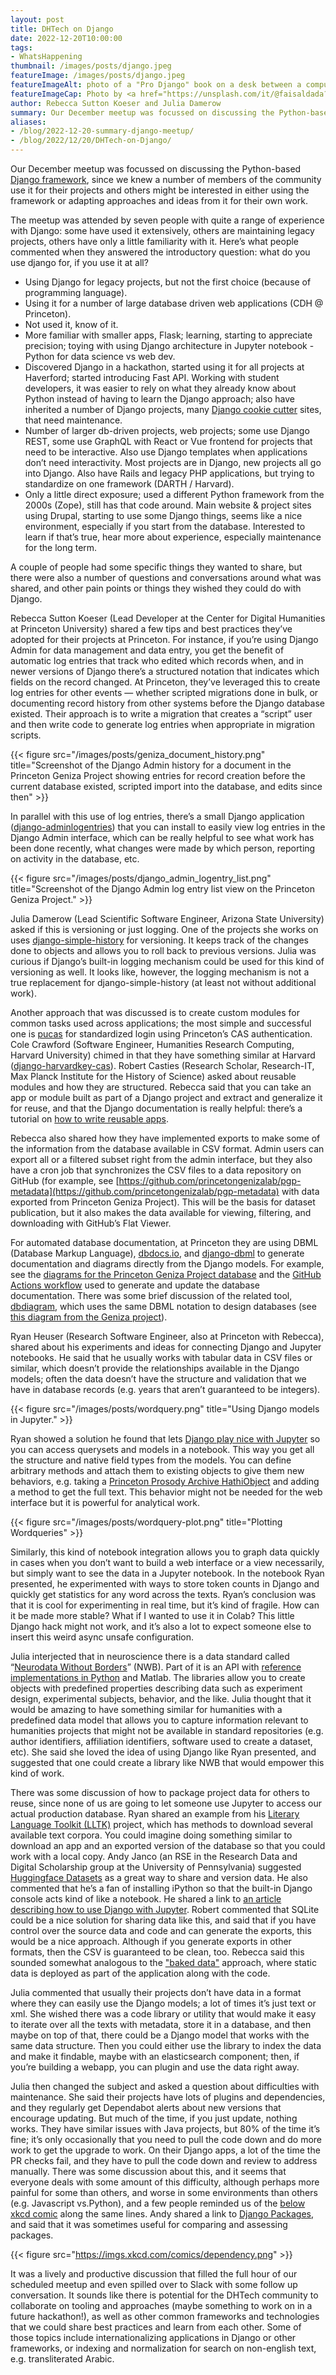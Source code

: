 ```yaml
---
layout: post
title: DHTech on Django
date: 2022-12-20T10:00:00
tags:
- WhatsHappening
thumbnail: /images/posts/django.jpeg
featureImage: /images/posts/django.jpeg
featureImageAlt: photo of a "Pro Django" book on a desk between a computer monitor and keyboard
featureImageCap: Photo by <a href="https://unsplash.com/it/@faisaldada?utm_source=unsplash&utm_medium=referral&utm_content=creditCopyText">Faisal</a> on <a href="https://unsplash.com/s/photos/django?utm_source=unsplash&utm_medium=referral&utm_content=creditCopyText">Unsplash</a>
author: Rebecca Sutton Koeser and Julia Damerow
summary: Our December meetup was focussed on discussing the Python-based Django framework. Read our summary of the meetup!
aliases:
- /blog/2022-12-20-summary-django-meetup/
- /blog/2022/12/20/DHTech-on-Django/
---
```


  

Our December meetup was focussed on discussing the Python-based [Django framework](https://www.djangoproject.com/), since we knew a number of members of the community use it for their projects and others might be interested in either using the framework or adapting approaches and ideas from it for their own work.

The meetup was attended by seven people with quite a range of experience with Django: some have used it extensively, others are maintaining legacy projects, others have only a little familiarity with it.  Here’s what people commented when they answered the introductory question: what do you use django for, if you use it at all?

- Using Django for legacy projects, but not the first choice (because of programming language).
- Using it for a number of large database driven web applications (CDH @ Princeton).
- Not used it, know of it.
- More familiar with smaller apps, Flask; learning, starting to appreciate precision; toying with using Django architecture in Jupyter notebook - Python for data science vs web dev.
- Discovered Django in a hackathon, started using it for all projects at Haverford; started introducing Fast API. Working with student developers, it was easier to rely on what they already know about Python instead of having to learn the Django approach; also have inherited a number of Django projects, many [Django cookie cutter](https://cookiecutter-django.readthedocs.io/en/latest/) sites, that need maintenance.
- Number of larger db-driven projects, web projects; some use Django REST, some use GraphQL with React or Vue frontend for  projects that need to be interactive. Also use Django templates when applications don’t need interactivity. Most projects are in Django, new projects all go into Django. Also have Rails and legacy PHP applications, but trying to standardize on one framework (DARTH / Harvard).
- Only a little direct exposure; used a different Python framework from the 2000s (Zope), still has that code around. Main website & project sites using Drupal, starting to use some Django things, seems like a nice environment, especially if you start from the database. Interested to learn if that’s true, hear more about experience, especially maintenance for the long term.

A couple of people had some specific things they wanted to share, but there were also a number of questions and conversations around what was shared, and other pain points or things they wished they could do with Django.

Rebecca Sutton Koeser (Lead Developer at the Center for Digital Humanities at Princeton University) shared a few tips and best practices they’ve adopted for their projects at Princeton. For instance, if you’re using Django Admin for data management and data entry, you get the benefit of automatic log entries that track who edited which records when, and in newer versions of Django there’s a structured notation that indicates which fields on the record changed. At Princeton, they’ve leveraged this to create log entries for other events — whether scripted migrations done in bulk, or documenting record history from other systems before the Django database existed. Their approach is to write a migration that creates a “script” user and then write code to generate log entries when appropriate in migration scripts.

{{< figure src="/images/posts/geniza_document_history.png" title="Screenshot of the Django Admin history for a document in the Princeton Geniza Project showing entries for record creation before the current database existed, scripted import into the database, and edits since then" >}}

In parallel with this use of log entries, there’s a small Django application ([django-adminlogentries](https://github.com/ataylor32/django-adminlogentries)) that you can install to easily view log entries in the Django Admin interface, which can be really helpful to see what work has been done recently, what changes were made by which person, reporting on activity in the database, etc.

{{< figure src="/images/posts/django_admin_logentry_list.png" title="Screenshot of the Django Admin log entry list view on the Princeton Geniza Project." >}}

Julia Damerow (Lead Scientific Software Engineer, Arizona State University) asked if this is versioning or just logging. One of the projects she works on uses [django-simple-history](https://django-simple-history.readthedocs.io/en/latest/) for versioning. It keeps track of the changes done to objects and allows you to roll back to previous versions. Julia was curious if Django’s built-in logging mechanism could be used for this kind of versioning as well. It looks like, however, the logging mechanism is not a true replacement for django-simple-history (at least not without additional work). 

Another approach that was discussed is to create custom modules for common tasks used across applications; the most simple and successful one is [pucas](https://github.com/Princeton-CDH/django-pucas/) for standardized login using Princeton’s CAS authentication. Cole Crawford (Software Engineer, Humanities Research Computing, Harvard University) chimed in that they have something similar at Harvard ([django-harvardkey-cas](https://github.com/Harvard-University-iCommons/django-harvardkey-cas)). Robert Casties (Research Scholar, Research-IT, Max Planck Institute for the History of Science) asked about reusable modules and how they are structured. Rebecca said that you can take an app or module built as part of a Django project and extract and generalize it for reuse, and that the Django documentation is really helpful: there’s a tutorial on [how to write reusable apps](https://docs.djangoproject.com/en/4.1/intro/reusable-apps/).

Rebecca also shared how they have implemented exports to make some of the information from the database available in CSV format. Admin users can export all or a filtered subset right from the admin interface, but they also have a cron job that synchronizes the CSV files to a data repository on GitHub (for example, see [https://github.com/princetongenizalab/pgp-metadata](https://github.com/princetongenizalab/pgp-metadata) with data exported from Princeton Geniza Project). This will be the basis for dataset publication, but it also makes the data available for viewing, filtering, and downloading with GitHub’s Flat Viewer. 

For automated database documentation, at Princeton they are using DBML (Database Markup Language), [dbdocs.io](https://dbdocs.io/), and [django-dbml](https://github.com/makecodes/django-dbml) to generate documentation and diagrams directly from the Django models. For example, see the [diagrams for the Princeton Geniza Project database](https://dbdocs.io/princetoncdh/geniza) and the [GitHub Actions workflow](https://github.com/Princeton-CDH/geniza/blob/main/.github/workflows/dbdocs.yml) used to generate and update the database documentation. There was some brief discussion of the related tool, [dbdiagram](https://dbdiagram.io/home), which uses the same DBML notation to design databases (see [this diagram from the Geniza project](https://dbdiagram.io/d/5f75ddd43a78976d7b75fcf8)). 


Ryan Heuser (Research Software Engineer, also at Princeton with Rebecca), shared about his experiments and ideas for connecting Django and Jupyter notebooks. He said that he usually works with tabular data in CSV files or similar, which doesn’t provide the relationships available in the Django models; often the data doesn’t have the structure and validation that we have in database records (e.g. years that aren’t guaranteed to be integers). 


{{< figure src="/images/posts/wordquery.png" title="Using Django models in Jupyter." >}}

Ryan showed a solution he found that lets [Django play nice with Jupyter](https://gist.github.com/EtsuNDmA/dd8949061783bf593706559374c8f635) so you can access querysets and models in a notebook. This way you get all the structure and native field types from the models. You can define arbitrary methods and attach them to existing objects to give them new behaviors, e.g. taking a [Princeton Prosody Archive HathiObject](https://github.com/Princeton-CDH/ppa-django/blob/7d4d08e1a995fa097dd35b551551ccde423464f2/ppa/archive/hathi.py#L241) and adding a method to get the full text. This behavior might not be needed for the web interface but it is powerful for analytical work. 

{{< figure src="/images/posts/wordquery-plot.png" title="Plotting Wordqueries" >}}

Similarly, this kind of notebook integration allows you to graph data quickly in cases when you don’t want to build a web interface or a view necessarily, but simply want to see the data in a Jupyter notebook. In the notebook Ryan presented, he experimented with ways to store token counts in Django and quickly get statistics for any word across the texts. Ryan’s conclusion was that it is cool for experimenting in real time, but it’s kind of fragile. How can it be made more stable? What if I wanted to use it in Colab? This little Django hack might not work, and it’s also a lot to expect someone else to insert this weird async unsafe configuration. 

Julia interjected that in neuroscience there is a data standard called “[Neurodata Without Borders](https://www.nwb.org/)” (NWB). Part of it is an API with [reference implementations in Python](https://pynwb.readthedocs.io/en/stable/) and Matlab. The libraries allow you to create objects with predefined properties describing data such as experiment design, experimental subjects, behavior, and the like. Julia thought that it would be amazing to have something similar for humanities with a predefined data model that allows you to capture information relevant to humanities projects that might not be available in standard repositories (e.g. author identifiers, affiliation identifiers, software used to create a dataset, etc). She said she loved the idea of using Django like Ryan presented, and suggested that one could create a library like NWB that would empower this kind of work.

There was some discussion of how to package project data for others to reuse, since none of us are going to let someone use Jupyter to access our actual production database. Ryan shared an example from his [Literary Language Toolkit (LLTK)](https://github.com/quadrismegistus/lltk) project, which has methods to download several available text corpora. You could imagine doing something similar to download an app and an exported version of the database so that you could work with a local copy. Andy Janco (an RSE in the Research Data and Digital Scholarship group at the University of Pennsylvania) suggested [Huggingface Datasets](https://huggingface.co/docs/datasets/share) as a great way to share and version data. He also commented that he’s a fan of installing iPython so that the built-in Django console acts kind of like a notebook. He shared a link to [an article describing how to use Django with Jupyter](https://davit.tech/how-to-use-django-shell-in-jupyter-notebook). Robert commented that SQLite could be a nice solution for sharing data like this, and said that if you have control over the source data and code and can generate the exports, this would be a nice approach. Although if you generate exports in other formats, then the CSV is guaranteed to be clean, too. Rebecca said this sounded somewhat analogous to the ["baked data"](https://simonwillison.net/2021/Jul/28/baked-data/) approach, where static data is deployed as part of the application along with the code.

Julia commented that usually their projects don’t have data in a format where they can easily use the Django models; a lot of times it’s just text or xml. She wished there was a code library or utility that would make it easy to iterate over all the texts with metadata, store it in a database, and then maybe on top of that, there could be a Django model that works with the same data structure. Then you could either use the library to index the data and make it findable, maybe with an elasticsearch component; then, if you’re building a webapp, you can plugin and use the data right away. 

Julia then changed the subject and asked a question about difficulties with maintenance. She said their projects have lots of plugins and dependencies, and they regularly get Dependabot alerts about new versions that encourage updating. But much of the time, if you just update, nothing works. They have similar issues with Java projects, but 80% of the time it’s fine; it’s only occasionally that you need to pull the code down and do more work to get the upgrade to work. On their Django apps, a lot of the time the PR checks fail, and they have to pull the code down and review to address manually. There was some discussion about this, and it seems that everyone deals with some amount of this difficulty, although perhaps more painful for some than others, and worse in some environments than others (e.g. Javascript vs.Python), and a few people reminded us of the [below xkcd comic](https://xkcd.com/2347) along the same lines. Andy shared a link to [Django Packages](https://djangopackages.org/), and said that it was sometimes useful for comparing and assessing packages. 

{{< figure src="https://imgs.xkcd.com/comics/dependency.png" >}}

It was a lively and productive discussion that filled the full hour of our scheduled meetup and even spilled over to Slack with some follow up conversation. It sounds like there is potential for the DHTech community to collaborate on tooling and approaches (maybe something to work on in a future hackathon!), as well as other common frameworks and technologies that we could share best practices and learn from each other. Some of those topics include internationalizing applications in Django or other frameworks, or indexing and normalization for search on non-english text, e.g. transliterated Arabic. 
